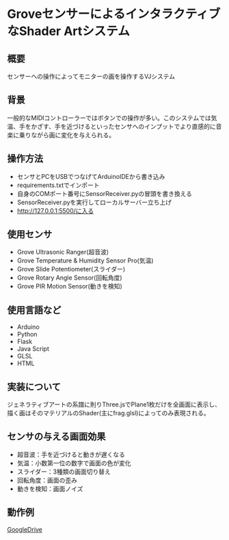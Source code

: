 # GroveセンサーによるインタラクティブなShader Artシステム

## 概要
センサーへの操作によってモニターの画を操作するVJシステム

## 背景
一般的なMIDIコントローラーではボタンでの操作が多い。このシステムでは気温、手をかざす、手を近づけるといったセンサへのインプットでより直感的に音楽に乗りながら画に変化を与えられる。

## 操作方法
- センサとPCをUSBでつなげてArduinoIDEから書き込み
- requirements.txtでインポート
- 自身のCOMポート番号にSensorReceiver.pyの冒頭を書き換える
- SensorReceiver.pyを実行してローカルサーバー立ち上げ
- http://127.0.0.1:5500/に入る

## 使用センサ
- Grove Ultrasonic Ranger(超音波)
- Grove Temperature & Humidity Sensor Pro(気温)
- Grove Slide Potentiometer(スライダー)
- Grove Rotary Angle Sensor(回転角度)
- Grove PIR Motion Sensor(動きを検知)

## 使用言語など
- Arduino
- Python
- Flask
- Java Script
- GLSL
- HTML

## 実装について
ジェネラティブアートの系譜に則りThree.jsでPlane1枚だけを全画面に表示し、描く画はそのマテリアルのShader(主にfrag.glsl)によってのみ表現される。

## センサの与える画面効果
- 超音波：手を近づけると動きが遅くなる
- 気温：小数第一位の数字で画面の色が変化
- スライダー：3種類の画面切り替え
- 回転角度：画面の歪み
- 動きを検知：画面ノイズ


## 動作例
[GoogleDrive](https://drive.google.com/file/d/1fV36zJB3zyy30MrnYjZlkL4gcRidTe2v/view?usp=drive_link)
